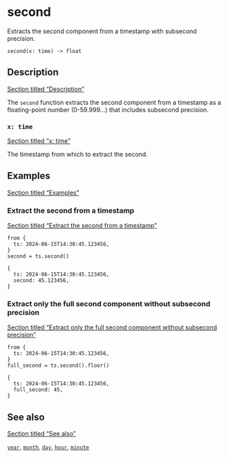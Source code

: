 # second

Extracts the second component from a timestamp with subsecond precision.

```tql
second(x: time) -> float
```

## Description

[Section titled “Description”](#description)

The `second` function extracts the second component from a timestamp as a floating-point number (0-59.999…) that includes subsecond precision.

### `x: time`

[Section titled “x: time”](#x-time)

The timestamp from which to extract the second.

## Examples

[Section titled “Examples”](#examples)

### Extract the second from a timestamp

[Section titled “Extract the second from a timestamp”](#extract-the-second-from-a-timestamp)

```tql
from {
  ts: 2024-06-15T14:30:45.123456,
}
second = ts.second()
```

```tql
{
  ts: 2024-06-15T14:30:45.123456,
  second: 45.123456,
}
```

### Extract only the full second component without subsecond precision

[Section titled “Extract only the full second component without subsecond precision”](#extract-only-the-full-second-component-without-subsecond-precision)

```tql
from {
  ts: 2024-06-15T14:30:45.123456,
}
full_second = ts.second().floor()
```

```tql
{
  ts: 2024-06-15T14:30:45.123456,
  full_second: 45,
}
```

## See also

[Section titled “See also”](#see-also)

[`year`](/reference/functions/year), [`month`](/reference/functions/month), [`day`](/reference/functions/day), [`hour`](/reference/functions/hour), [`minute`](/reference/functions/minute)